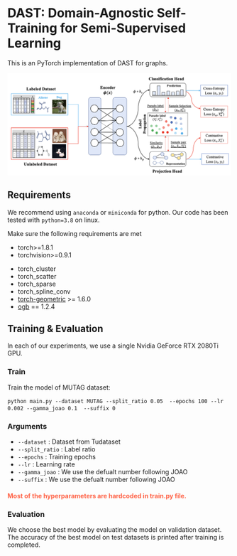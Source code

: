 # DAST: Domain-Agnostic Self-Training for Semi-Supervised Learning
This is an PyTorch implementation of DAST for graphs.

![image-20230125133836939](img/image-20230125133836939.png)



## Requirements

We recommend using `anaconda` or `miniconda` for python. Our code has been tested with `python=3.8` on linux.

Make sure the following requirements are met

* torch>=1.8.1
* torchvision>=0.9.1

- torch_cluster
- torch_scatter
- torch_sparse
- torch_spline_conv
- [torch-geometric](https://github.com/rusty1s/pytorch_geometric) >= 1.6.0
- [ogb](https://github.com/snap-stanford/ogb) == 1.2.4



## Training & Evaluation

In each of our experiments, we use a single Nvidia GeForce RTX 2080Ti GPU.

### Train

Train the model  of MUTAG dataset:

```
python main.py --dataset MUTAG --split_ratio 0.05  --epochs 100 --lr 0.002 --gamma_joao 0.1  --suffix 0
```

### Arguments

* `--dataset` : Dataset from Tudataset
* `--split_ratio` : Label ratio
* `--epochs` : Training epochs
* `--lr` : Learning rate
* `--gamma_joao` : We use the defualt number following JOAO
* `--suffix` : We use the defualt number following JOAO

#### <span style="color:Tomato">Most of the hyperparameters are hardcoded in train.py file.</span>

### Evaluation

We choose the best model by evaluating the model on validation dataset. The accuracy of the best model on test datasets is printed after training is completed.






